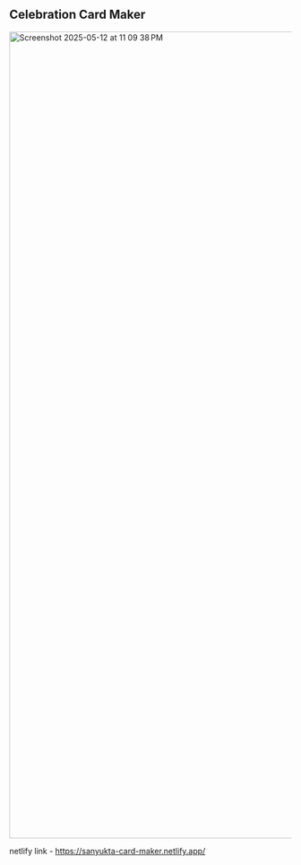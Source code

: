 ## Celebration Card Maker

<img width="1440" alt="Screenshot 2025-05-12 at 11 09 38 PM" src="https://github.com/user-attachments/assets/c68b033f-124e-4d31-a3a1-3a3e5e372f41" />

netlify link - https://sanyukta-card-maker.netlify.app/
